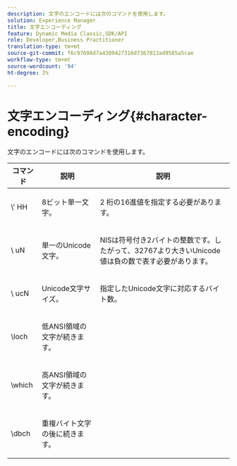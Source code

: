 ```yaml
---
description: 文字のエンコードには次のコマンドを使用します。
solution: Experience Manager
title: 文字エンコーディング
feature: Dynamic Media Classic,SDK/API
role: Developer,Business Practitioner
translation-type: tm+mt
source-git-commit: f6c97606d7a4209427316d7367013ad9585a5cae
workflow-type: tm+mt
source-wordcount: '94'
ht-degree: 2%

---
```



# 文字エンコーディング{#character-encoding}

文字のエンコードには次のコマンドを使用します。

<table id="table_EB0C1B674BEA4A37964FB4BF559E0005"> 
 <thead> 
  <tr> 
   <th class="entry"> コマンド </th> 
   <th class="entry"> 説明 </th> 
   <th class="entry"> 説明 </th> 
  </tr> 
 </thead>
 <tbody> 
  <tr> 
   <td> <span class="codeph">\'<span class="varname"> HH</span></span> </td> 
   <td> <p>8ビット単一文字。 </p> </td> 
   <td> <p><span class="varname"> 2</span> 桁の16進値を指定する必要があります。 </p> </td> 
  </tr> 
  <tr> 
   <td> <span class="codeph">\<span class="varname"> uN</span></span> </td> 
   <td> <p>単一のUnicode文字。 </p> </td> 
   <td> <p><span class="varname"> </span> NISは符号付き2バイトの整数です。したがって、32767より大きいUnicode値は負の数で表す必要があります。 </p> </td> 
  </tr> 
  <tr> 
   <td> <span class="codeph">\<span class="varname"> ucN</span></span> </td> 
   <td> <p>Unicode文字サイズ。 </p> </td> 
   <td> <p>指定したUnicode文字に対応するバイト数。 </p> </td> 
  </tr> 
  <tr> 
   <td> <span class="codeph"> \loch  </span> </td> 
   <td> <p>低ANSI領域の文字が続きます。 </p> </td> 
   <td> <p> </p> </td> 
  </tr> 
  <tr> 
   <td> <span class="codeph"> \which  </span> </td> 
   <td> <p>高ANSI領域の文字が続きます。 </p> </td> 
   <td> <p> </p> </td> 
  </tr> 
  <tr> 
   <td> <span class="codeph"> \dbch  </span> </td> 
   <td> <p>重複バイト文字の後に続きます。 </p> </td> 
   <td> <p> </p> </td> 
  </tr> 
 </tbody> 
</table>

